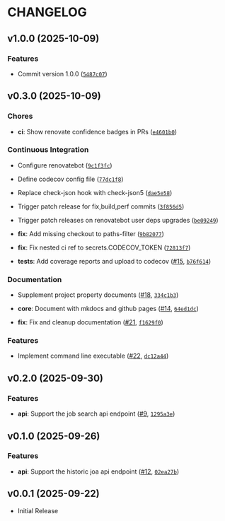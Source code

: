 # CHANGELOG

<!-- version list -->

## v1.0.0 (2025-10-09)

### Features

- Commit version 1.0.0
  ([`5487c07`](https://github.com/paddy74/python-usajobsapi/commit/5487c0723e5aa796d0b1a5580ce2b13978ed2ce8))


## v0.3.0 (2025-10-09)

### Chores

- **ci**: Show renovate confidence badges in PRs
  ([`e4601b0`](https://github.com/paddy74/python-usajobsapi/commit/e4601b09560a84c3f4aaeaf2ca1003680416f727))

### Continuous Integration

- Configure renovatebot
  ([`9c1f3fc`](https://github.com/paddy74/python-usajobsapi/commit/9c1f3fc12179afdcce191ad549e590c3e75a276c))

- Define codecov config file
  ([`77dc1f8`](https://github.com/paddy74/python-usajobsapi/commit/77dc1f8e05b43b4a3ec1103cb2abc90b99f22450))

- Replace check-json hook with check-json5
  ([`dae5e58`](https://github.com/paddy74/python-usajobsapi/commit/dae5e58336ecda771a687b70a081c9bcc55ec23e))

- Trigger patch release for fix,build,perf commits
  ([`3f856d5`](https://github.com/paddy74/python-usajobsapi/commit/3f856d58cbc84f13f9b4405380eace875356df8f))

- Trigger patch releases on renovatebot user deps upgrades
  ([`be09249`](https://github.com/paddy74/python-usajobsapi/commit/be09249f25ce7a38017fece88a90e931abed82d0))

- **fix**: Add missing checkout to paths-filter
  ([`9b82077`](https://github.com/paddy74/python-usajobsapi/commit/9b820779040dee07150ba284a73f10f7f2fa79d7))

- **fix**: Fix nested ci ref to secrets.CODECOV_TOKEN
  ([`72813f7`](https://github.com/paddy74/python-usajobsapi/commit/72813f7dccf384275f3e980afd83cf6a4e8c3725))

- **tests**: Add coverage reports and upload to codecov
  ([#15](https://github.com/paddy74/python-usajobsapi/pull/15),
  [`b76f614`](https://github.com/paddy74/python-usajobsapi/commit/b76f6143afcaceb7f15d1309de32fcdb29fcf50c))

### Documentation

- Supplement project property documents
  ([#18](https://github.com/paddy74/python-usajobsapi/pull/18),
  [`334c1b3`](https://github.com/paddy74/python-usajobsapi/commit/334c1b38dd6135a2f5cdb67a0046a5086da0777e))

- **core**: Document with mkdocs and github pages
  ([#14](https://github.com/paddy74/python-usajobsapi/pull/14),
  [`64ed1dc`](https://github.com/paddy74/python-usajobsapi/commit/64ed1dc3826847b54738f8e0e94541259d2145c9))

- **fix**: Fix and cleanup documentation
  ([#21](https://github.com/paddy74/python-usajobsapi/pull/21),
  [`f1629f0`](https://github.com/paddy74/python-usajobsapi/commit/f1629f0bdf963e65498058456a97bbe1d6719949))

### Features

- Implement command line executable ([#22](https://github.com/paddy74/python-usajobsapi/pull/22),
  [`dc12a44`](https://github.com/paddy74/python-usajobsapi/commit/dc12a44d93040efddc460b1da3a56c783063f12b))


## v0.2.0 (2025-09-30)

### Features

- **api**: Support the job search api endpoint
  ([#9](https://github.com/paddy74/python-usajobsapi/pull/9),
  [`1295a3e`](https://github.com/paddy74/python-usajobsapi/commit/1295a3eb3b00c26c90f91e80e271fab14c10eedb))


## v0.1.0 (2025-09-26)

### Features

- **api**: Support the historic joa api endpoint
  ([#12](https://github.com/paddy74/python-usajobsapi/pull/12),
  [`02ea27b`](https://github.com/paddy74/python-usajobsapi/commit/02ea27b2cb1b65b95b78c22604cc16832b834eb0))


## v0.0.1 (2025-09-22)

- Initial Release
